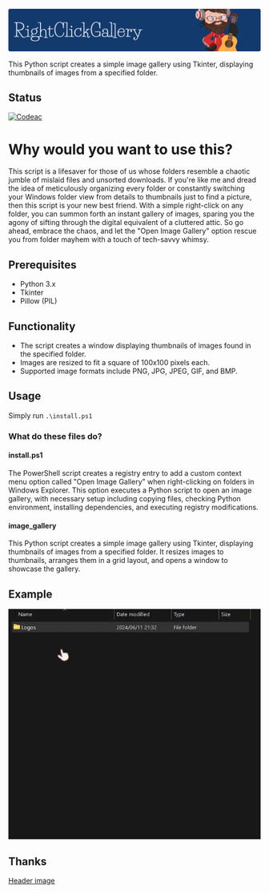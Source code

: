 ![alt text](assets/header-image.png)

This Python script creates a simple image gallery using Tkinter, displaying thumbnails of images from a specified folder.

## Status
[![Codeac](https://static.codeac.io/badges/2-813804613.svg "Codeac")](https://app.codeac.io/github/divbasson/RightClickGallery)


# Why would you want to use this?

This script is a lifesaver for those of us whose folders resemble a chaotic jumble of mislaid files and unsorted downloads. If you're like me and dread the idea of meticulously organizing every folder or constantly switching your Windows folder view from details to thumbnails just to find a picture, then this script is your new best friend. With a simple right-click on any folder, you can summon forth an instant gallery of images, sparing you the agony of sifting through the digital equivalent of a cluttered attic. So go ahead, embrace the chaos, and let the "Open Image Gallery" option rescue you from folder mayhem with a touch of tech-savvy whimsy.

## Prerequisites

- Python 3.x
- Tkinter
- Pillow (PIL)

## Functionality

- The script creates a window displaying thumbnails of images   found in the specified folder.
- Images are resized to fit a square of 100x100 pixels each.
- Supported image formats include PNG, JPG, JPEG, GIF, and BMP.

## Usage

Simply run `.\install.ps1`

### What do these files do?

#### **install.ps1**

The PowerShell script creates a registry entry to add a custom context menu option called "Open Image Gallery" when right-clicking on folders in Windows Explorer. This option executes a Python script to open an image gallery, with necessary setup including copying files, checking Python environment, installing dependencies, and executing registry modifications.

#### **image_gallery**

This Python script creates a simple image gallery using Tkinter, displaying thumbnails of images from a specified folder. It resizes images to thumbnails, arranges them in a grid layout, and opens a window to showcase the gallery.

## Example

![alt text](assets/example.gif)

## Thanks
[Header image](https://leviarista.github.io/github-profile-header-generator/)
